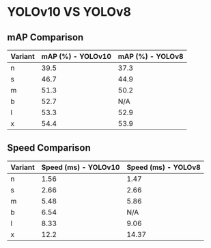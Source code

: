 ---
---
# YOLOv10 VS YOLOv8

## mAP Comparison

| Variant | mAP (%) - YOLOv10 | mAP (%) - YOLOv8 |
|---------|--------------------|--------------------|
| n | 39.5 | 37.3 |
| s | 46.7 | 44.9 |
| m | 51.3 | 50.2 |
| b | 52.7 | N/A |
| l | 53.3 | 52.9 |
| x | 54.4 | 53.9 |

## Speed Comparison

| Variant | Speed (ms) - YOLOv10 | Speed (ms) - YOLOv8 |
|---------|-----------------------|-----------------------|
| n | 1.56 | 1.47 |
| s | 2.66 | 2.66 |
| m | 5.48 | 5.86 |
| b | 6.54 | N/A |
| l | 8.33 | 9.06 |
| x | 12.2 | 14.37 |
